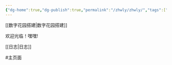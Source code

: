 ```yaml
---
{"dg-home":true,"dg-publish":true,"permalink":"/zhwly/zhwly/","tags":["gardenEntry"],"dgPassFrontmatter":true,"noteIcon":""}
---
```



[[数字花园搭建\|数字花园搭建]]

欢迎光临！嘿嘿!

[[日志\|日志]]


#主页面